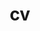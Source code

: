 ---
layout: page
title: cv
permalink: /cv/
#description: My CV
redirect: assets/pdf/CV_HuiyuChu.pdf
nav: true
nav_order: 4
---